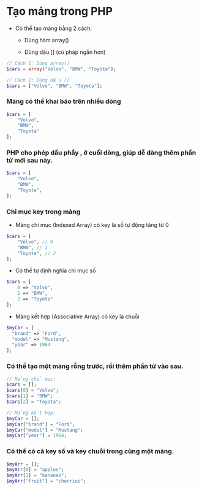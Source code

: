 # Tạo mảng trong PHP
- Có thể tạo mảng bằng 2 cách:
    - Dùng hàm array()

    - Dùng dấu [] (cú pháp ngắn hơn)

```php
// Cách 1: Dùng array()
$cars = array("Volvo", "BMW", "Toyota");

// Cách 2: Dùng dấu []
$cars = ["Volvo", "BMW", "Toyota"];
```

### Mảng có thể khai báo trên nhiều dòng
```php
$cars = [
    "Volvo",
    "BMW",
    "Toyota"
];
```

### PHP cho phép dấu phẩy , ở cuối dòng, giúp dễ dàng thêm phần tử mới sau này.
```php
$cars = [
    "Volvo",
    "BMW",
    "Toyota",
];
```

### Chỉ mục key trong mảng
- Mảng chỉ mục (Indexed Array) có key là số tự động tăng từ 0
```php
$cars = [
    "Volvo", // 0
    "BMW", // 1
    "Toyota", // 2
];
```

- Có thể tự định nghĩa chỉ mục số
```php
$cars = [
    0 => "Volvo",
    1 => "BMW",
    2 => "Toyota"
];
```

- Mảng kết hợp (Associative Array) có key là chuỗi
```php
$myCar = [
  "brand" => "Ford",
  "model" => "Mustang",
  "year" => 1964
];
```

### Có thể tạo một mảng rỗng trước, rồi thêm phần tử vào sau.
```php
// Mảng chỉ mục:
$cars = [];
$cars[0] = "Volvo";
$cars[1] = "BMW";
$cars[2] = "Toyota";

// Mảng kết hợp:
$myCar = [];
$myCar["brand"] = "Ford";
$myCar["model"] = "Mustang";
$myCar["year"] = 1964;
```

### Có thể có cả key số và key chuỗi trong cùng một mảng.
```php
$myArr = [];
$myArr[0] = "apples";
$myArr[1] = "bananas";
$myArr["fruit"] = "cherries";
```
